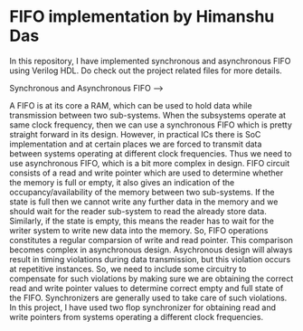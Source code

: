 # FIFO implementation by Himanshu Das
In this repository, I have implemented synchronous and asynchronous FIFO using Verilog HDL. Do check out the project related files for more details.

Synchronous and Asynchronous FIFO -->

A FIFO is at its core a RAM, which can be used to hold data while transmission between two sub-systems. When the subsystems operate at same clock frequency, then we can use a synchronous FIFO which is pretty straight forward in its design. However, in practical ICs there is SoC implementation and at certain places we are forced to transmit data between systems operating at different clock frequencies. Thus we need to use asynchronous FIFO, which is a bit more complex in design.
FIFO circuit consists of a read and write pointer which are used to determine whether the memory is full or empty, it also gives an indication of the occupancy/availability of the memory between two sub-systems. If the state is full then we cannot write any further data in the memory and we should wait for the reader sub-system to read the already store data. Similarly, if the state is empty, this means the reader has to wait for the writer system to write new data into the memory. So, FIFO operations constitutes a regular comparsion of write and read pointer. 
This comparison becomes complex in asynchronous design. Asychronous design will always result in timing violations during data transmission, but this violation occurs at repetitive instances. So, we need to include some circuitry to compensate for such violations by making sure we are obtaining the correct read and write pointer values to determine correct empty and full state of the FIFO. Synchronizers are generally used to take care of such violations. In this project, I have used two flop synchronizer for obtaining read and write pointers from systems operating a different clock frequencies.
